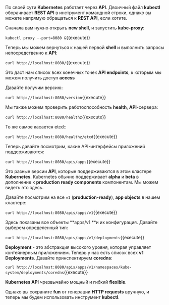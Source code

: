 По своей сути **Kubernetes** работает через **API**. Двоичный файл **kubectl** оборачивает **REST API** в инструмент командной строки, однако вы можете напрямую обращаться к **REST API**, если хотите.

Сначала вам нужно открыть **new shell**, и запустить **kube-proxy**:

`kubectl proxy --port=8080 &`{{execute}}

Теперь мы можем вернуться к нашей первой **shell** и выполнить запросы непосредственно к **API**:

`curl http://localhost:8080/`{{execute}}

Это даст нам список всех конечных точек **API endpoints**, к которым мы можем получить доступ **access**

Давайте получим версию:

`curl http://localhost:8080/version`{{execute}}

Мы также можем проверить работоспособность **health**, **API**-сервера:

`curl http://localhost:8080/healthz`{{execute}}

То же самое касается etcd::

`curl http://localhost:8080/healthz/etcd`{{execute}}

Теперь давайте посмотрим, какие API-интерфейсы приложений поддерживаются:

`curl http://localhost:8080/apis/apps`{{execute}}

Это разные версии **API**, которые поддерживаются в этом кластере **Kubernetes**. 
Kubernetes обычно поддерживает **alpha** и **beta** в дополнение к **production ready components** компонентам. Мы можем видеть это здесь.

Давайте посмотрим на все `v1` (**production-ready**), **app objects** в нашем кластере:

`curl http://localhost:8080/apis/apps/v1`{{execute}}

Здесь показаны все объекты **apps/v1 **и их конфигурация. Давайте выберем определенный тип:

`curl http://localhost:8080/apis/apps/v1/deployments`{{execute}}

**Deployment** - это абстракция высокого уровня, которая управляет контейнерным приложением. 
Теперь у нас есть список всех **v1 Deployments**. Давайте принспектируем **coredns**:

`curl http://localhost:8080/apis/apps/v1/namespaces/kube-system/deployments/coredns`{{execute}}


**Kubernetes API** чрезвычайно мощный и гибкий **flexible**.

Однако вы сохраните **fun** от генерации **HTTP requests** вручную, и теперь мы будем использовать инструмент **kubectl**.
